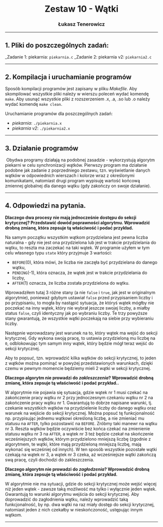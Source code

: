 <div align="center"><h1>Zestaw 10 - Wątki</h1></div>

<div align="center"><h3>Łukasz Tenerowicz</h3></div>

* * *

## 1\. Pliki do poszczególnych zadań:

_Zadanie 1: piekarnia: `piekarnia.c`
_Zadanie 2: piekarnia v2: `piekarnia2.c`

***

## 2\. Kompilacja i uruchamianie programów

Sposób kompilacji programów jest zapisany w pliku _Makefile_. Aby skompilować wszystkie pliki należy w wierszu poleceń wydać komendę `make`. Aby usunąć wszystkie pliki z rozszerzeniem .x, .a, .so lub .o należy wydać komendę `make clean`.

Uruchamianie programów dla poszczególnych zadań:

- _piekarnia_: `./piekarnia.x`
- _piekarnia v2_: `./piekarnia2.x`

***

## 3. Działanie programów ##

​	Obydwa programy działają na podobnej zasadzie - wykorzystują algorytm piekarni w celu synchronizacji wątków. Pierwszy program ma działanie podobne jak zadanie z poprzedniego zestawu, tzn. wyświetlanie danych wątków w odpowiednich wierszach i kolorze wraz z określonymi komunikatami, natomiast drugi program wypisuję wartość końcową zmiennej globalnej dla danego wątku (gdy zakończy on swoje działanie).

***

## 4. Odpowiedzi na pytania.

**Dlaczego dwa procesy nie mają jednocześnie dostępu do sekcji krytycznej?
Przedstawić dowód poprawności algorytmu.
Wprowadzić drobną zmianę, która zepsuje tą właściwość i podać przykład.**

Na samym początku wszystkim wątkom przydzielana jest pewna liczba naturalna - gdy nie jest ona przydzielona lub jest w trakcie przydzielania do wątku, to reszta ma zaczekać na taki wątek. W programie użyłem w tym celu własnego typu `state` który przyjmuje 3 wartości:

- `BEFORE`(0), która mówi, że liczba nie zaczęła być przydzielana do danego wątku,
- `PENDING`(-1), która oznacza, że wątek jest w trakcie przydzielania do liczby,
- `AFTER`(1) oznacza, że liczba została przydzielona do wątku.

Wprowadziłem tutaj 3 różne stany (a nie `false` i `true`, jak jest w originalnym algorytmie), ponieważ gdybym ustawiał `false` przed przypisaniem liczby i po przypisaniu, to mogła by nastąpić sytuacja, że któryś wątek mógłby nie poczekać na inny wątek, który nie wybrał jeszcze swojej liczby, a miałby status `false`, czyli identyczny jak po wybraniu liczby. Te trzy powyższe stany gwarantują, że wszystkie wątki poczekają na siebie przy wybieraniu liczby.

Następnie wprowadzany jest warunek na to, który wątek ma wejść do sekcji krytycznej. Gdy wykona swoją pracę, to ustawia przydzieloną mu liczbę na `0`, odblokowując tym samym inny wątek, który będzie mógł teraz wejść do sekcji krytycznej.

Aby to popsuć, tzn. wprowadzić kilka wątków do sekcji krytycznej, to jeden z wątków można pominąć w powyżej przedstawionych warunkach, dzięki czemu w pewnym momencie będziemy mieli 2 wątki w sekcji krytycznej. 



**Dlaczego algorytm nie prowadzi do *zakleszczenia*?
Wprowadzić drobną zmianę, która zepsuje tą właściwość i podać przykład..**

W algorytmie nie pojawia się sytuacja, gdzie wątek nr 1 musi czekać na zakończenie pracy wątku nr 2 przy jednoczesnym czekaniu wątku nr 2 na zakończenie pracy wątku nr 1. Gwarantują to dobrze napisane warunki, tj. czekanie wszystkich wątków na przydzielenie liczby do danego wątku oraz warunek na wejście do sekcji krytycznej. Można popsuć tę funkcjonalność np. przypisując jednemu wątkowi określoną liczbę, a nie zmieniać mu statusu na `AFTER`, tylko pozostawić na `BEFORE`. Zróbmy taki manewr na wątku nr 3. Reszta wątków będzie oczywiście bez końca czekać na zmienienie statusu wątku nr 3 na `AFTER`, a wątek nr 3 też będzie czekał na skończenie wcześniejszych wątków, którym przydzielono mniejszą liczbę (zgodnie z algorytmem, te wątki, które mają przydzieloną mniejszą liczbę, mają wykonać się wcześniej od innych). W ten sposób wszystkie pozostałe wątki czekają na wątek nr 3, a wątek nr 3 czeka, aż wcześniejsze wątki zakończą swą pracę, czyli dochodzi do zakleszczenia.



**Dlaczego algorytm nie prowadzi do *zagłodzenia*?
Wprowadzić drobną zmianę, która zepsuje tą właściwość i podać przykład.**

W algorytmie nie ma sytuacji, gdzie do sekcji krytycznej może wejść więcej niż jeden wątek - zawsze taką możliwość ma tylko i wyłącznie jeden wątek. Gwarantują to warunki algorytmu wejścia do sekcji krytycznej. Aby doprowadzić do zagłodnienia wątku, należy wprowadzić taką funkcjonalność, by np. dwa wątki na raz miały dostęp do sekcji krytycznej, natomiast jeden z nich czekałby w nieskończoność, ustępując innym wątkom.

* * *
